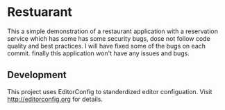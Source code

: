 # Restuarant

This a simple demonstration of a restaurant application with a reservation service which has some has some security bugs, dose not follow code quality and best practices.
I will have fixed some of the bugs on each commit.
finally this application won't have any issues and bugs.

## Development

This project uses EditorConfig to standerdized editor configuation.
Visit http://editorconfig.org for details.
